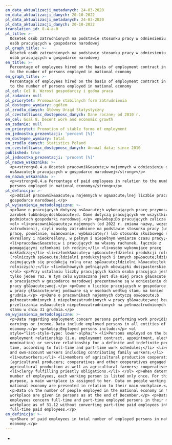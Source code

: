 ```yaml
---
en_data_aktualizacji_metadanych: 24-03-2020
en_data_aktualizacji_danych: 20-10-2022
pl_data_aktualizacji_metadanych: 24-03-2020
pl_data_aktualizacji_danych: 20-10-2022
translation_id: 8-4-a-0
pl_title: >-
  Odsetek osób zatrudnionych na podstawie stosunku pracy w odniesieniu do liczby
  osób pracujących w gospodarce narodowej
pl_graph_title: >-
  Odsetek osób zatrudnionych na podstawie stosunku pracy w odniesieniu do liczby
  osób pracujących w gospodarce narodowej
en_title: >-
  Percentage of employees hired on the basis of employment contract in relation
  to the number of persons employed in national economy
en_graph_title: >-
  Percentage of employees hired on the basis of employment contract in relation
  to the number of persons employed in national economy
pl_cel: Cel 8. Wzrost gospodarczy i godna praca
pl_zadanie: null
pl_priorytet: Promowanie stabilnych form zatrudnienia
pl_dostepne_wymiary: ogółem
pl_zrodlo_danych: Główny Urząd Statystyczny
pl_czestotliwosc_dostępnosc_danych: Dane roczne; od 2010 r.
en_cel: Goal 8. Decent work and economic growth
en_zadanie: null
en_priorytet: Promotion of stable forms of employment
en_jednostka_prezentacji: 'percent [%]'
en_dostepne_wymiary: total
en_zrodlo_danych: Statistics Poland
en_czestotliwosc_dostępnosc_danych: Annual data; since 2010
published: true
pl_jednostka_prezentacji: 'procent [%]'
pl_nazwa_wskaznika: >-
  <p><strong>8.4.a Odsetek pracownik&oacute;w najemnych w odniesieniu do liczby
  os&oacute;b pracujących w gospodarce narodowej</strong></p>
en_nazwa_wskaznika: >-
  <p><strong>8.4.a Percentage of paid employees in relation to the number of
  persons employed in national economy</strong></p>
pl_definicja: >-
  <p>Udział pracownik&oacute;w najemnych w og&oacute;lnej liczbie pracujących w
  gospodarce narodowej.</p>
pl_wyjasnienia_metodologiczne: >-
  <p>Dane o pracujących dotyczą os&oacute;b wykonujących pracę przynoszącą im
  zarobek lub&nbsp;doch&oacute;d. Dane dotyczą pracujących we wszystkich
  podmiotach gospodarki narodowej.</p> <p>&nbsp;Do pracujących zalicza się:</p>
  <ol> <li>pracownik&oacute;w najemnych (od 2022 r. zmiana nazwy, wcześniej
  zatrudnieni), czyli osoby zatrudnione na podstawie stosunku pracy (umowa o
  pracę, powołanie, mianowanie, wyb&oacute;r) lub stosunku służbowego na czas
  określony i nieokreślony, w pełnym i niepełnym wymiarze czasu pracy;</li>
  <li>pracodawc&oacute;w i pracujących na własny rachunek, łącznie z
  pomagającymi członkami ich rodzin;</li> <li>osoby wykonujące pracę
  nakładczą;</li> <li>członk&oacute;w sp&oacute;łdzielni produkcji rolnej
  (rolniczych sp&oacute;łdzielni produkcyjnych i innych sp&oacute;łdzielni
  zajmujących się produkcją rolną oraz sp&oacute;łdzielni k&oacute;łek
  rolniczych);</li> <li>duchownych pełniących obowiązki duszpasterskie.</li>
  </ol> <p>Przy ustalaniu liczby pracujących każda osoba pracująca jest ujmowana
  tylko jeden raz. W tym celu wyznaczana jest dla niej praca gł&oacute;wna. Dane
  o pracujących w gospodarce narodowej prezentowane są w odniesieniu do ich
  pracy gł&oacute;wnej.</p> <p>Dane o liczbie pracujących w gospodarce narodowej
  w pracy gł&oacute;wnej podawane są w osobach według stanu na koniec
  grudnia.</p> <p>Dane o pracownikach najemnych dotyczą os&oacute;b
  pełnozatrudnionych i niepełnozatrudnionych w pracy gł&oacute;wnej bez
  przeliczania os&oacute;b niepełnozatrudnionych na pełnozatrudnionych według
  stanu w dniu 31 grudnia.</p>
en_wyjasnienia_metodologiczne: >-
  <p>Data regarding employment concern persons performing work providing
  earnings or income. Data include employed persons in all entities of national
  economy.</p> <p>&nbsp;Employed persons include:</p> <ol
  style="list-style-type: lower-alpha;"> <li>Persons employed on the basis of an
  employment relationship (i.e. employment contract, appointment, election or
  nomination) or service relationship for a definite and indefinite period of
  time, according to full-time and part-time work schedules;</li> <li>employers
  and own-account workers including contributing family workers;</li>
  <li>outworkers;</li> <li>members of agricultural production cooperatives
  (agricultural producers; cooperatives and other cooperatives engaged in
  agricultural production as well as agricultural farmers; cooperatives);</li>
  <li>clergy fulfilling priestly obligations.</li> </ol> <p>When determining the
  number of employees, each working person is listed only once. For this
  purpose, a main workplace is assigned to her. Data on people working in the
  national economy are presented in relation to their main workplace.</p>
  <p>Data on the number of people employed in the national economy in the main
  workplace are given in persons as at the end of December.</p> <p>Data on paid
  employees concern full-time and part-time employed persons in their main
  workplace as of 31.12 without converting part-time paid employees into
  full-time paid employees.</p>
en_definicja: >-
  <p>Share of paid employees in total number of employed persons in national
  economy.</p>
---
```

-